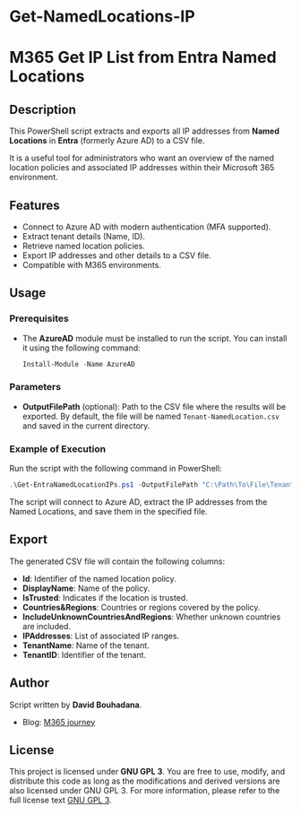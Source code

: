 # Get-NamedLocations-IP

# M365 Get IP List from Entra Named Locations

## Description
This PowerShell script extracts and exports all IP addresses from **Named Locations** in **Entra** (formerly Azure AD) to a CSV file.

It is a useful tool for administrators who want an overview of the named location policies and associated IP addresses within their Microsoft 365 environment.

## Features
- Connect to Azure AD with modern authentication (MFA supported).
- Extract tenant details (Name, ID).
- Retrieve named location policies.
- Export IP addresses and other details to a CSV file.
- Compatible with M365 environments.

## Usage
### Prerequisites
- The **AzureAD** module must be installed to run the script. You can install it using the following command:

    ```powershell
    Install-Module -Name AzureAD
    ```

### Parameters
- **OutputFilePath** (optional): Path to the CSV file where the results will be exported. By default, the file will be named `Tenant-NamedLocation.csv` and saved in the current directory.

### Example of Execution
Run the script with the following command in PowerShell:

```powershell
.\Get-EntraNamedLocationIPs.ps1 -OutputFilePath "C:\Path\To\File\Tenant-NamedLocation.csv"
```
The script will connect to Azure AD, extract the IP addresses from the Named Locations, and save them in the specified file.

## Export

The generated CSV file will contain the following columns:

- **Id**: Identifier of the named location policy.
- **DisplayName**: Name of the policy.
- **IsTrusted**: Indicates if the location is trusted.
- **Countries&Regions**: Countries or regions covered by the policy.
- **IncludeUnknownCountriesAndRegions**: Whether unknown countries are included.
- **IPAddresses**: List of associated IP ranges.
- **TenantName**: Name of the tenant.
- **TenantID**: Identifier of the tenant.

## Author

Script written by **David Bouhadana**.

- Blog: [M365 journey](https://m365journey.blog/)

## License

This project is licensed under **GNU GPL 3**. You are free to use, modify, and distribute this code as long as the modifications and derived versions are also licensed under GNU GPL 3. For more information, please refer to the full license text [GNU GPL 3](https://www.gnu.org/licenses/gpl-3.0.html).
